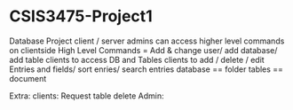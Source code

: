 # CSIS3475-Project1

Database Project
client / server
admins can access higher level commands on clientside
High Level Commands = Add & change user/ add database/ add table
clients to access DB and Tables
clients to add / delete / edit Entries and fields/ sort enries/ search entries
database == folder
tables == document




Extra:
clients: Request table delete
Admin: 
